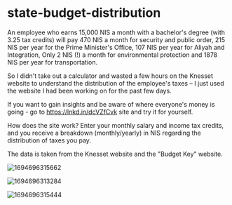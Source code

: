 # state-budget-distribution


An employee who earns 15,000 NIS a month with a bachelor's degree (with 3.25 tax credits)
will pay 470 NIS a month for security and public order, 
215 NIS per year for the Prime Minister's Office, 
107 NIS per year for Aliyah and Integration, 
Only 2 NIS (!) a month for environmental protection 
and 1878 NIS per year for transportation.

So I didn't take out a calculator and wasted a few hours on the Knesset website to understand the distribution of the employee's taxes – I just used the website I had been working on for the past few days.

If you want to gain insights and be aware of where everyone's money is going - go to https://lnkd.in/dcVZfCvk site and try it for yourself.

How does the site work? 
Enter your monthly salary and income tax credits, and you receive a breakdown (monthly/yearly) in NIS regarding the distribution of taxes you pay.

The data is taken from the Knesset website and the "Budget Key" website.

![1694696315662](https://github.com/juadHamdan/state-budget-distribution/assets/64545813/ad3924dd-0926-4624-8f4b-b9195e4df2d3)

![1694696313284](https://github.com/juadHamdan/state-budget-distribution/assets/64545813/21e8f990-e4c0-4203-bc82-457e484ae5ea)

![1694696315444](https://github.com/juadHamdan/state-budget-distribution/assets/64545813/2e2ef638-f678-4f9f-a487-17c12084ec48)



